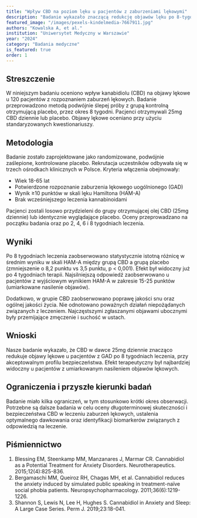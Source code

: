 ```yaml
---
title: "Wpływ CBD na poziom lęku u pacjentów z zaburzeniami lękowymi"
description: "Badanie wykazało znaczącą redukcję objawów lęku po 8-tygodniowej terapii CBD w dawce 25mg dziennie. Efekt był bardziej widoczny u pacjentów z umiarkowanym nasileniem objawów."
featured_image: "/images/pexels-kindelmedia-7667911.jpg"
authors: "Kowalska A, et al."
institution: "Uniwersytet Medyczny w Warszawie"
year: "2024"
category: "Badania medyczne"
is_featured: true
order: 1
---
```


## Streszczenie

W niniejszym badaniu oceniono wpływ kanabidiolu (CBD) na objawy lękowe u 120 pacjentów z rozpoznaniem zaburzeń lękowych. Badanie przeprowadzono metodą podwójnie ślepej próby z grupą kontrolną otrzymującą placebo, przez okres 8 tygodni. Pacjenci otrzymywali 25mg CBD dziennie lub placebo. Objawy lękowe oceniano przy użyciu standaryzowanych kwestionariuszy.

## Metodologia

Badanie zostało zaprojektowane jako randomizowane, podwójnie zaślepione, kontrolowane placebo. Rekrutacja uczestników odbywała się w trzech ośrodkach klinicznych w Polsce. Kryteria włączenia obejmowały:

- Wiek 18-65 lat
- Potwierdzone rozpoznanie zaburzenia lękowego uogólnionego (GAD)
- Wynik ≥10 punktów w skali lęku Hamiltona (HAM-A)
- Brak wcześniejszego leczenia kannabinoidami

Pacjenci zostali losowo przydzieleni do grupy otrzymującej olej CBD (25mg dziennie) lub identycznie wyglądające placebo. Oceny przeprowadzano na początku badania oraz po 2, 4, 6 i 8 tygodniach leczenia.

## Wyniki

Po 8 tygodniach leczenia zaobserwowano statystycznie istotną różnicę w średnim wyniku w skali HAM-A między grupą CBD a grupą placebo (zmniejszenie o 8,2 punktu vs 3,5 punktu, p < 0,001). Efekt był widoczny już po 4 tygodniach terapii. Najsilniejszą odpowiedź zaobserwowano u pacjentów z wyjściowym wynikiem HAM-A w zakresie 15-25 punktów (umiarkowane nasilenie objawów).

Dodatkowo, w grupie CBD zaobserwowano poprawę jakości snu oraz ogólnej jakości życia. Nie odnotowano poważnych działań niepożądanych związanych z leczeniem. Najczęstszymi zgłaszanymi objawami ubocznymi były przemijające zmęczenie i suchość w ustach.

## Wnioski

Nasze badanie wykazało, że CBD w dawce 25mg dziennie znacząco redukuje objawy lękowe u pacjentów z GAD po 8 tygodniach leczenia, przy akceptowalnym profilu bezpieczeństwa. Efekt terapeutyczny był najbardziej widoczny u pacjentów z umiarkowanym nasileniem objawów lękowych.

## Ograniczenia i przyszłe kierunki badań

Badanie miało kilka ograniczeń, w tym stosunkowo krótki okres obserwacji. Potrzebne są dalsze badania w celu oceny długoterminowej skuteczności i bezpieczeństwa CBD w leczeniu zaburzeń lękowych, ustalenia optymalnego dawkowania oraz identyfikacji biomarkerów związanych z odpowiedzią na leczenie.

## Piśmiennictwo

1. Blessing EM, Steenkamp MM, Manzanares J, Marmar CR. Cannabidiol as a Potential Treatment for Anxiety Disorders. Neurotherapeutics. 2015;12(4):825-836.
2. Bergamaschi MM, Queiroz RH, Chagas MH, et al. Cannabidiol reduces the anxiety induced by simulated public speaking in treatment-naïve social phobia patients. Neuropsychopharmacology. 2011;36(6):1219-1226.
3. Shannon S, Lewis N, Lee H, Hughes S. Cannabidiol in Anxiety and Sleep: A Large Case Series. Perm J. 2019;23:18-041.